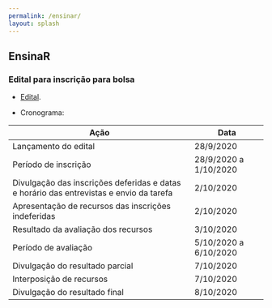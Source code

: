 ```yaml
---
permalink: /ensinar/
layout: splash
---
```


## EnsinaR

### Edital para inscrição para bolsa

- [Edital](/assets/files/edital-ensinaR-2020.pdf).

- Cronograma:

| Ação | Data |
| --- | --- |
| Lançamento do edital | 28/9/2020 |
| Período de inscrição | 28/9/2020 a 1/10/2020 |
| Divulgação das inscrições deferidas e datas e horário das entrevistas e envio da tarefa | 2/10/2020 |
| Apresentação de recursos das inscrições indeferidas | 2/10/2020 |
| Resultado da avaliação dos recursos | 3/10/2020 |
| Período de avaliação | 5/10/2020 a 6/10/2020 |
| Divulgação do resultado parcial | 7/10/2020 |
| Interposição de recursos | 7/10/2020 | 
| Divulgação do resultado final | 8/10/2020 |
